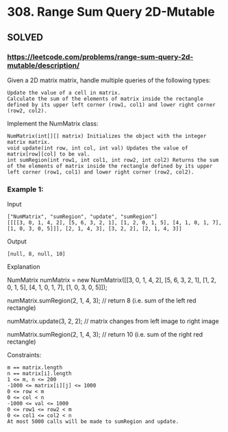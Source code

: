 # 308. Range Sum Query 2D-Mutable

## SOLVED
### https://leetcode.com/problems/range-sum-query-2d-mutable/description/

Given a 2D matrix matrix, handle multiple queries of the following types:

    Update the value of a cell in matrix.
    Calculate the sum of the elements of matrix inside the rectangle defined by its upper left corner (row1, col1) and lower right corner (row2, col2).

Implement the NumMatrix class:

    NumMatrix(int[][] matrix) Initializes the object with the integer matrix matrix.
    void update(int row, int col, int val) Updates the value of matrix[row][col] to be val.
    int sumRegion(int row1, int col1, int row2, int col2) Returns the sum of the elements of matrix inside the rectangle defined by its upper left corner (row1, col1) and lower right corner (row2, col2).



### Example 1:

Input

    ["NumMatrix", "sumRegion", "update", "sumRegion"]
    [[[[3, 0, 1, 4, 2], [5, 6, 3, 2, 1], [1, 2, 0, 1, 5], [4, 1, 0, 1, 7], [1, 0, 3, 0, 5]]], [2, 1, 4, 3], [3, 2, 2], [2, 1, 4, 3]]

Output

    [null, 8, null, 10]

Explanation

NumMatrix numMatrix = new NumMatrix([[3, 0, 1, 4, 2], [5, 6, 3, 2, 1], [1, 2, 0, 1, 5], [4, 1, 0, 1, 7], [1, 0, 3, 0, 5]]);

numMatrix.sumRegion(2, 1, 4, 3); // return 8 (i.e. sum of the left red rectangle)

numMatrix.update(3, 2, 2);       // matrix changes from left image to right image

numMatrix.sumRegion(2, 1, 4, 3); // return 10 (i.e. sum of the right red rectangle)



Constraints:

    m == matrix.length
    n == matrix[i].length
    1 <= m, n <= 200
    -1000 <= matrix[i][j] <= 1000
    0 <= row < m
    0 <= col < n
    -1000 <= val <= 1000
    0 <= row1 <= row2 < m
    0 <= col1 <= col2 < n
    At most 5000 calls will be made to sumRegion and update.

